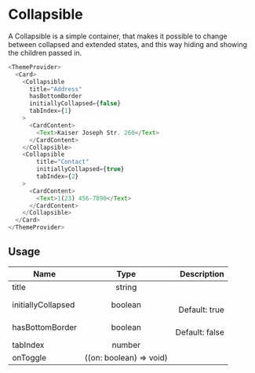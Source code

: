 <!-- 
This is an auto-generated markdown. 
You can change it in "src/Collapsible/Collapsible.tsx" and run build:docs to update this file.
-->
# Collapsible
A Collapsible is a simple container, that makes it possible to change between collapsed and extended states, and this way hiding and showing the children passed in.
```js
<ThemeProvider>
  <Card>
    <Collapsible
      title="Address"
      hasBottomBorder
      initiallyCollapsed={false}
      tabIndex={1}
    >
      <CardContent>
        <Text>Kaiser Joseph Str. 260</Text>
      </CardContent>
    </Collapsible>
    <Collapsible
        title="Contact"
        initiallyCollapsed={true}
        tabIndex={2}
    >
      <CardContent>
        <Text>1(23) 456-7890</Text>
      </CardContent>
    </Collapsible>
  </Card>
</ThemeProvider>
```
## Usage
| Name        | Type           | Description  |
| ----------- |:--------------:| ------------:|
|title|string|
|initiallyCollapsed|boolean|<br>Default: true
|hasBottomBorder|boolean|<br>Default: false
|tabIndex|number|
|onToggle|((on: boolean) => void)|

